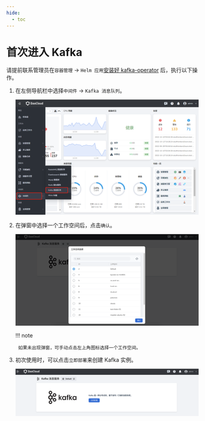 ```yaml
---
hide:
  - toc
---
```


# 首次进入 Kafka

请提前联系管理员在`容器管理` -> `Helm 应用`[安装好 kafka-operator](../quickstart/install.md) 后，执行以下操作。

1. 在左侧导航栏中选择`中间件` -> `Kafka 消息队列`。

    ![kafka](../images/login01.png)

2. 在弹窗中选择一个工作空间后，点击`确认`。

    ![点击确认](../images/login02.png)

    !!! note

        如果未出现弹窗，可手动点击左上角图标选择一个工作空间。

3. 初次使用时，可以点击`立即部署`来创建 Kafka 实例。

    ![立即部署](../images/what03.png)
